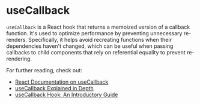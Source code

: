 # useCallback

`useCallback` is a React hook that returns a memoized version of a callback function. It's used to optimize performance by preventing unnecessary re-renders. Specifically, it helps avoid recreating functions when their dependencies haven't changed, which can be useful when passing callbacks to child components that rely on referential equality to prevent re-rendering.

For further reading, check out:
- [React Documentation on useCallback](https://reactjs.org/docs/hooks-reference.html#usecallback)
- [useCallback Explained in Depth](https://kentcdodds.com/blog/usememo-and-usecallback)
- [useCallback Hook: An Introductory Guide](https://dmitripavlutin.com/dont-overuse-react-usecallback/)
